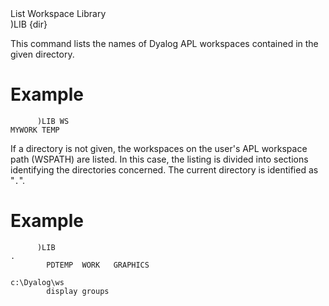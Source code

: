 <div class="heading">
  <div class="name">List Workspace Library</div>
  <div class="command">)LIB {dir}</div>
</div>

This command lists the names of Dyalog APL workspaces contained in the given directory.

# Example
```apl
      )LIB WS
MYWORK TEMP
```

If a directory is not given, the workspaces on the user's APL workspace path (WSPATH) are listed.  In this case, the listing is divided into sections identifying the directories concerned.  The current directory is identified as "`.`".

# Example
```apl
      )LIB
.
        PDTEMP  WORK   GRAPHICS
```
```apl
c:\Dyalog\ws
        display groups
```
